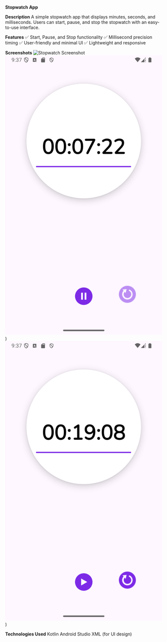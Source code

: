 **Stopwatch App**


**Description**
A simple stopwatch app that displays minutes, seconds, and milliseconds. Users can start, pause, and stop the stopwatch with an easy-to-use interface.

**Features**
✅ Start, Pause, and Stop functionality
✅ Millisecond precision timing
✅ User-friendly and minimal UI
✅ Lightweight and responsive

**Screenshots**
![Stopwatch Screenshot]((https://github.com/Chauhanprince00/CODECRAFT_AD_03/blob/master/Screenshot_20250306_093708.png))
![Stopwatch Screenshot](https://github.com/Chauhanprince00/CODECRAFT_AD_03/blob/master/Screenshot_20250306_093752.png))
![Stopwatch Screenshot](https://github.com/Chauhanprince00/CODECRAFT_AD_03/blob/master/Screenshot_20250306_093806.png))

**Technologies Used**
Kotlin
Android Studio
XML (for UI design)
